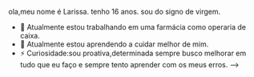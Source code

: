 ola,meu nome é Larissa.
tenho 16 anos.
sou do signo de virgem.

- 🔭 Atualmente estou trabalhando em uma farmácia como operaria de caixa.
- 🌱 Atualmente estou aprendendo a cuidar melhor de mim.
- ⚡ Curiosidade:sou proativa,determinada sempre busco melhorar em tudo que eu faço e sempre tento aprender com os meus erros.
-->

